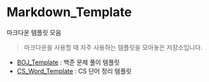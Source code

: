 # Markdown_Template

마크다운 템플릿 모음

> 마크다운을 사용할 때 자주 사용하는 템플릿을 모아놓은 저장소입니다.

- [BOJ_Template](BOJ_Template.md) : 백준 문제 풀이 템플릿
- [CS_Word_Template](CS_Word_Template.md) : CS 단어 정리 템플릿
